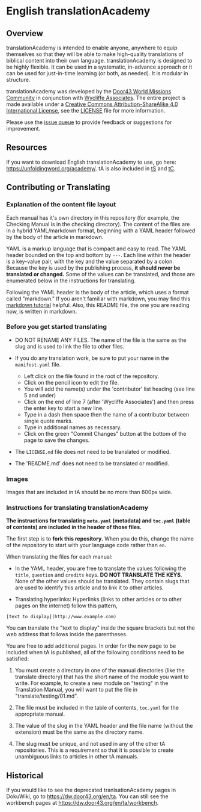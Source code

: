 # English translationAcademy

## Overview

translationAcademy is intended to enable anyone, anywhere to equip themselves so that they will be able to make high-quality translations of biblical content into their own language. translationAcademy is designed to be highly flexible. It can be used in a systematic, in-advance approach or it can be used for just-in-time learning (or both, as needed). It is modular in structure.

translationAcademy was developed by the [Door43 World Missions Community](https://door43.org) in conjunction with [Wycliffe Associates](http://www.wycliffeassociates.org/).  The entire project is made
available under a [Creative Commons Attribution-ShareAlike 4.0 International License](http://creativecommons.org/licenses/by-sa/4.0), see the [LICENSE](https://git.door43.org/Door43/en_ta/src/master/LICENSE.md) file for more information.

Please use the [issue queue](https://git.door43.org/Door43/en_ta/issues) to provide feedback or suggestions for improvement.

## Resources

If you want to download English translationAcademy to use, go here: https://unfoldingword.org/academy/.  tA is also included in [tS](http://ufw.io/ts) and [tC](http://ufw.io/tc).

## Contributing or Translating

### Explanation of the content file layout

Each manual has it's own directory in this repository (for example, the Checking Manual is in the checking directory). The content of the files are in a hybrid YAML/markdown format, beginning with a YAML header followed by the body of the article in markdown.

YAML is a markup language that is compact and easy to read. The YAML header bounded on the top and bottom by `---`. Each line within the header is a key-value pair, with the key and the value separated by a colon. Because the key is used by the publishing process, __it should never be translated or changed.__ Some of the values can be translated, and those are enumerated below in the instructions for translating.

Following the YAML header is the body of the article, which uses a format called "markdown." If you aren't familiar with markdown, you may find this [markdown tutorial](http://www.markdowntutorial.com/) helpful. Also, this README file, the one you are reading now, is written in markdown.

### Before you get started translating

* DO NOT RENAME ANY FILES. The name of the file is the same as the slug and is used to link the file to other files.

* If you do any translation work, be sure to put your name in the `manifest.yaml` file.
    * Left click on the file found in the root of the repository.
    * Click on the pencil icon to edit the file.
    * You will add the name(s) under the 'contributor' list heading (see line 5 and under)
    * Click on the end of line 7 (after 'Wycliffe Associates') and then press the enter key to start a new line.
    * Type in a dash then space then the name of a contributor between single quote marks.
    * Type in additional names as necessary.
    * Click on the green "Commit Changes" button at the bottom of the page to save the changes.

* The `LICENSE.md` file does not need to be translated or modified.
* The 'README.md' does not need to be translated or modified.

### Images

Images that are included in tA should be no more than 600px wide.

### Instructions for translating translationAcademy

__The instructions for translating `meta.yaml` (metadata) and `toc.yaml` (table of contents) are included in the header of those files.__

The first step is to __fork this repository.__ When you do this, change the name of the repository to start with your language code rather than
`en`.

When translating the files for each manual:

* In the YAML header, you are free to translate the values following the `title`, `question` and `credits` keys. __DO NOT TRANSLATE THE KEYS__.
None of the other values should be translated. They contain slugs that are used to identify this article and to link it to other articles.

* Translating hyperlinks: Hyperlinks (links to other articles or to other pages on the internet) follow this pattern,

```
[text to display](http://www.example.com)
```

You can translate the "text to display" inside the square brackets but not the web address that follows inside the parentheses.

You are free to add additional pages. In order for the new page to be included when tA is published, all of the following conditions need to be satisfied:

1. You must create a directory in one of the manual directories (like the translate directory) that has the short name of the module you want to write.  For example, to create a new module on "testing" in the Translation Manual, you will want to put the file in "translate/testing/01.md".

1. The file must be included in the table of contents, `toc.yaml` for the appropriate manual.

1. The value of the slug in the YAML header and the file name (without the extension) must be the same as the directory name.

1. The slug must be unique, and not used in any of the other tA repositories. This is a requirement so that it is possible to create unambiguous links to articles in other tA manuals.

## Historical

If you would like to see the deprecated tranlsationAcademy pages in DokuWiki, go to https://dw.door43.org/en/ta.  You can still see the workbench pages at https://dw.door43.org/en/ta/workbench.
